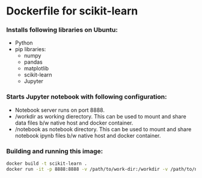 # Dockerfile for scikit-learn

### Installs following libraries on Ubuntu:
  * Python 
  * pip libraries:
    * numpy
    * pandas
    * matplotlib
    * scikit-learn
    * Jupyter

### Starts Jupyter notebook with following configuration:
  * Notebook server runs on port 8888.
  * /workdir as working dierectory. This can be used to mount and share data files b/w native host and docker container.
  * /notebook as notebook directory. This can be used to mount and share notebook ipynb files b/w native host and docker container.

### Building and running this image:
```bash
docker build -t scikit-learn .
docker run -it -p 8888:8888 -v /path/to/work-dir:/workdir -v /path/to/notebook-dir:/notebook scikit-learn
```
